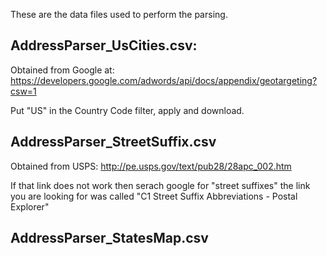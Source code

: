 These are the data files used to perform the parsing.




## AddressParser_UsCities.csv:

Obtained from Google at: https://developers.google.com/adwords/api/docs/appendix/geotargeting?csw=1

Put "US" in the Country Code filter, apply and download.




## AddressParser_StreetSuffix.csv

Obtained from USPS: http://pe.usps.gov/text/pub28/28apc_002.htm

If that link does not work then serach google for "street suffixes" the link you are looking for was called 
"C1 Street Suffix Abbreviations - Postal Explorer"





## AddressParser_StatesMap.csv

